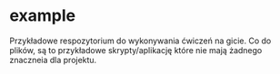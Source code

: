 # example
Przykładowe respozytorium do wykonywania ćwiczeń na gicie.
Co do plików, są to przykładowe skrypty/aplikację które nie mają żadnego znaczneia dla projektu.